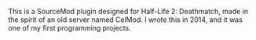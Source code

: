 This is a SourceMod plugin designed for Half-Life 2: Deathmatch, made in the spirit of an old server named CelMod.
I wrote this in 2014, and it was one of my first programming projects.
